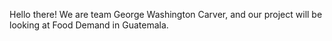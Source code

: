 Hello there! We are team George Washington Carver, and our project will be looking at Food Demand in Guatemala. 
